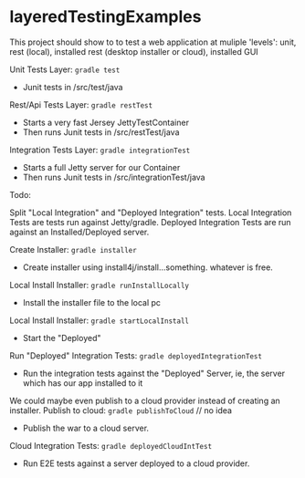 # layeredTestingExamples
This project should show to to test a web application at muliple 'levels': unit, rest (local), installed rest (desktop installer or cloud), installed GUI

Unit Tests Layer: `gradle test`
- Junit tests in /src/test/java

Rest/Api Tests Layer: `gradle restTest`
- Starts a very fast Jersey JettyTestContainer
- Then runs Junit tests in /src/restTest/java

Integration Tests Layer: `gradle integrationTest`
- Starts a full Jetty server for our Container
- Then runs Junit tests in /src/integrationTest/java

Todo:

Split "Local Integration" and "Deployed Integration" tests.
Local Integration Tests are tests run against Jetty/gradle.
Deployed Integration Tests are run against an Installed/Deployed server.

Create Installer: `gradle installer`
- Create installer using install4j/install...something.  whatever is free.

Local Install Installer: `gradle runInstallLocally`
- Install the installer file to the local pc

Local Install Installer: `gradle startLocalInstall`
- Start the "Deployed"

Run "Deployed" Integration Tests: `gradle deployedIntegrationTest`
- Run the integration tests against the "Deployed" Server, ie, the server which has our app installed to it

We could maybe even publish to a cloud provider instead of creating an installer.
Publish to cloud: `gradle publishToCloud` // no idea
- Publish the war to a cloud server.

Cloud Integration Tests: `gradle deployedCloudIntTest`
- Run E2E tests against a server deployed to a cloud provider.
